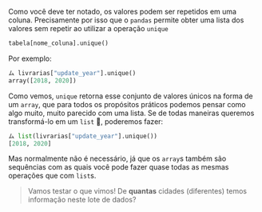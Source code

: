 Como você deve ter notado, os valores podem ser repetidos em uma coluna. Precisamente por isso que o `pandas`  permite obter uma lista dos valores sem repetir ao utilizar a operação `unique`

```python
tabela[nome_coluna].unique()
```

Por exemplo:

```python
ム livrarias["update_year"].unique()
array([2018, 2020])
```

Como vemos, `unique` retorna esse conjunto de valores únicos na forma de um `array`, que para todos os propósitos práticos podemos pensar como algo muito, muito parecido com uma lista. Se de todas maneiras queremos transformá-lo em um `list` 🔄, poderemos fazer: 

```python
ム list(livrarias["update_year"].unique())
[2018, 2020]
```

Mas normalmente não é necessário, já que os `array`s também são sequências com as quais você pode fazer quase todas as mesmas operações que com `list`s.


> Vamos testar o que vimos!  De **quantas** cidades (diferentes) temos informação neste lote de dados?
